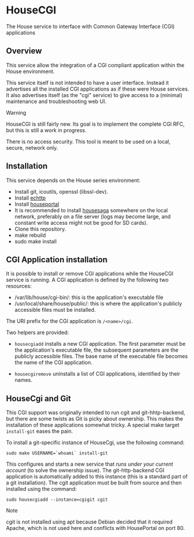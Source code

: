 # HouseCGI
The House service to interface with Common Gateway Interface (CGI) applications

## Overview

This service allow the integration of a CGI compliant application within the House environment.

This service itself is not intended to have a user interface. Instead it advertises all the installed CGI applications as if these were House services. It also advertises itself (as the "cgi" service) to give access to a (minimal) maintenance and troubleshooting web UI.

> [!WARNING]
> HouseCGI is still fairly new. Its goal is to implement the complete CGI RFC, but this is still a work in progress.
>
>There is no access security. This tool is meant to be used on a local, secure, network only.

## Installation

This service depends on the House series environment:

* Install git, icoutils, openssl (libssl-dev).
* Install [echttp](https://github.com/pascal-fb-martin/echttp)
* Install [houseportal](https://github.com/pascal-fb-martin/houseportal)
* It is recommended to install [housesaga](https://github.com/pascal-fb-martin/housesaga) somewhere on the local network, preferably on a file server (logs may become large, and constant write access might not be good for SD cards).
* Clone this repository.
* make rebuild
* sudo make install

## CGI Application installation

It is possible to install or remove CGI applications while the HouseCGI service is running. A CGI application is defined by the following two resources:

* /var/lib/house/cgi-bin/<name>: this is the application's executable file
* /usr/local/share/house/public/<name>: this is where the application's publicly accessible files must be installed.

The URI prefix for the CGI application is `/<name>/cgi`.

Two helpers are provided:

* `housecgiadd` installs a new CGI application. The first parameter must be the application's executable file, the subsequent parameters are the publicly accessible files. The base name of the executable file becomes the name of the CGI application.

* `housecgiremove` uninstalls a list of CGI applications, identified by their names.

## HouseCgi and Git

This CGI support was originally intended to run cgit and git-hhtp-backend, but there are some twists as Git is picky about ownership. This makes the installation of these applications somewhat tricky. A special make target `install-git` eases the pain.

To install a git-specific instance of HouseCgi, use the following command:
```
sudo make USERNAME=`whoami` install-git
```
This configures and starts a new service that _runs under your current account_ (to solve the ownership issue). The git-http-backend CGI application is automatically added to this instance (this is a standard part of a git installation). The cgit application must be built from source and then installed using the command:
```
sudo housecgiadd --instance=cgigit cgit
```
> [!NOTE]
> cgit is not installed using apt because Debian decided that it required Apache, which is not used here and conflicts with HousePortal on port 80.

